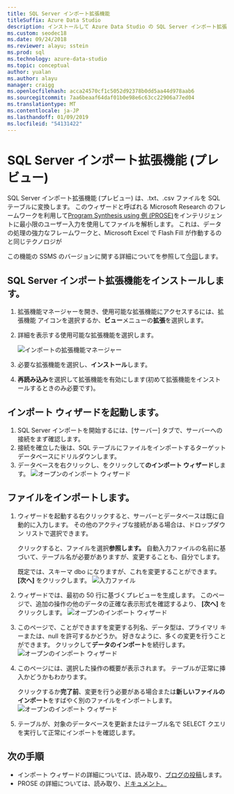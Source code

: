```yaml
---
title: SQL Server インポート拡張機能
titleSuffix: Azure Data Studio
description: インストールして Azure Data Studio の SQL Server インポート拡張機能 (プレビュー) を使用
ms.custom: seodec18
ms.date: 09/24/2018
ms.reviewer: alayu; sstein
ms.prod: sql
ms.technology: azure-data-studio
ms.topic: conceptual
author: yualan
ms.author: alayu
manager: craigg
ms.openlocfilehash: acca24570cf1c5052d92378b0dd5aa44d978aab6
ms.sourcegitcommit: 7aa6beaaf64daf01b0e98e6c63cc22906a77ed04
ms.translationtype: MT
ms.contentlocale: ja-JP
ms.lasthandoff: 01/09/2019
ms.locfileid: "54131422"
---
```

# <a name="sql-server-import-extension-preview"></a>SQL Server インポート拡張機能 (プレビュー)

SQL Server インポート拡張機能 (プレビュー) は、.txt、.csv ファイルを SQL テーブルに変換します。 このウィザードと呼ばれる Microsoft Research のフレームワークを利用して[Program Synthesis using 例 (PROSE)](https://microsoft.github.io/prose/)をインテリジェントに最小限のユーザー入力を使用してファイルを解析します。 これは、データの処理の強力なフレームワークと、Microsoft Excel で Flash Fill が作動するのと同じテクノロジが

この機能の SSMS のバージョンに関する詳細についてを参照して[今回](https://docs.microsoft.com/sql/relational-databases/import-export/import-flat-file-wizard)します。


## <a name="install-the-sql-server-import-extension"></a>SQL Server インポート拡張機能をインストールします。

1. 拡張機能マネージャーを開き、使用可能な拡張機能にアクセスするには、拡張機能 アイコンを選択するか、**ビュー**メニューの**拡張**を選択します。
2. 詳細を表示する使用可能な拡張機能を選択します。

   ![インポートの拡張機能マネージャー](media/sql-server-import-extension/import-wizard-install.png)

1. 必要な拡張機能を選択し、**インストール**します。
2. **再読み込み**を選択して拡張機能を有効にします(初めて拡張機能をインストールするときのみ必要です)。

## <a name="start-import-wizard"></a>インポート ウィザードを起動します。

1. SQL Server インポートを開始するには、[サーバー] タブで、サーバーへの接続をまず確認します。
2. 接続を確立した後は、SQL テーブルにファイルをインポートするターゲット データベースにドリルダウンします。
3. データベースを右クリックし、をクリックして**のインポート ウィザード**します。
    ![オープンのインポート ウィザード](media/sql-server-import-extension/open-import-wizard.png)

## <a name="importing-a-file"></a>ファイルをインポートします。
1. ウィザードを起動する右クリックすると、サーバーとデータベースは既に自動的に入力します。 その他のアクティブな接続がある場合は、ドロップダウン リストで選択できます。 
    
    クリックすると、ファイルを選択**参照します。** 自動入力ファイルの名前に基づいて、テーブル名が必要がありますが、変更することも、自分でします。

    既定では、スキーマ dbo になりますが、これを変更することができます。 **[次へ]** をクリックします。
    ![入力ファイル](media/sql-server-import-extension/import-wizard-input-file.png)
1. ウィザードでは、最初の 50 行に基づくプレビューを生成します。 このページで、追加の操作の他のデータの正確な表示形式を確認するより、 **[次へ]** をクリックします。
    ![オープンのインポート ウィザード](media/sql-server-import-extension/import-wizard-preview-data.png)
2. このページで、ことができますを変更する列名、データ型は、プライマリ キーまたは、null を許可するかどうか。 好きなように、多くの変更を行うことができます。 クリックして**データのインポート**を続行します。
    ![オープンのインポート ウィザード](media/sql-server-import-extension/import-wizard-modify-columns.png)
3. このページには、選択した操作の概要が表示されます。 テーブルが正常に挿入かどうかもわかります。 

    クリックするか**完了前**、変更を行う必要がある場合または**新しいファイルのインポート**をすばやく別のファイルをインポートします。
    ![オープンのインポート ウィザード](media/sql-server-import-extension/import-wizard-summary.png)
1. テーブルが、対象のデータベースを更新またはテーブル名で SELECT クエリを実行して正常にインポートを確認します。

## <a name="next-steps"></a>次の手順
- インポート ウィザードの詳細については、読み取り、[ブログの投稿](https://cloudblogs.microsoft.com/sqlserver/2018/08/30/the-august-release-of-sql-operations-studio-is-now-available/)します。
- PROSE の詳細については、読み取り、[ドキュメント。](https://microsoft.github.io/prose/)
